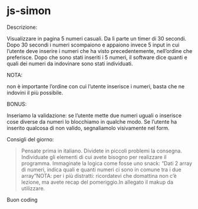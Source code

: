 # js-simon

Descrizione:

Visualizzare in pagina 5 numeri casuali. Da lì parte un timer di 30 secondi. 
Dopo 30 secondi i numeri scompaiono e appaiono invece 5 input in cui l’utente deve inserire i numeri che ha visto precedentemente,
nell’ordine che preferisce.
Dopo che sono stati inseriti i 5 numeri, il software dice quanti e quali dei numeri da indovinare sono stati individuati.

NOTA:

non è importante l’ordine con cui l’utente inserisce i numeri, basta che ne indovini il più possibile.

BONUS:

 Inseriamo la validazione: se l’utente mette due numeri uguali o inserisce cose diverse da numeri lo blocchiamo in qualche modo.
 Se l’utente ha inserito qualcosa di non valido, segnaliamolo visivamente nel form.

Consigli del giorno:
> Pensate prima in italiano.
> Dividete in piccoli problemi la consegna.
> Individuate gli elementi di cui avete bisogno per realizzare il programma.
> Immaginate la logica come fosse uno snack: “Dati 2 array di numeri, indica quali e quanti numeri ci sono in comune tra i due array”NOTA:
> per i più distratti: ricordatevi che domattina non c’è lezione,
> ma avete recap del pomeriggio.In allegato il makup da utilizzare.

Buon coding 